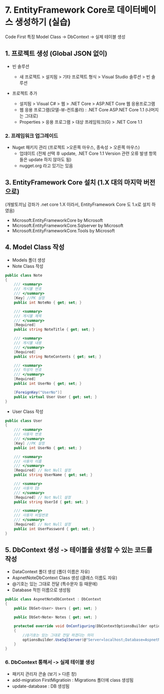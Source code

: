 # 7. EntityFramework Core로 데이터베이스 생성하기 (실습)
Code First 특징
Model Class -> DbContext -> 실제 테이블 생성 

## 1. 프로젝트 생성 (Global JSON 없이)
  - 빈 솔루션
    - 새 프로젝트 > 설치됨 > 기타 프로젝트 형식 > Visual Studio 솔루션 > 빈 솔루션

  - 프로젝트 추가
    - 설치됨 > Visual C# > 웹 > .NET Core > ASP.NET Core 웹 응용프로그램
    - 웹 응용 프로그램(모델-뷰-컨트롤러) : .NET Core ASP.NET Core 1.1 (나머지는 그대로)
    - Properties > 응용 프로그램 > 대상 프레임워크(G) > .NET Core 1.1

### 2. 프레임워크 업그레이드 
  - Nuget 패키지 관리 (프로젝트 >오른쪽 마우스, 종속성 > 오른쪽 마우스)
    - 업데이트 (전체 선택 후 update, .NET Core 1.1 Version 관련 오류 발생 항목들은 update 하지 않아도 됨)
    - nugget.org 라고 있기는 있음

## 3. EntityFramework Core 설치 (1.X 대의 마지막 버전으로)
  (개발토끼님 강좌가 .net core 1.X 이라서, EntityFramework Core 도 1.x로 설치 하였음)
  -	Microsoft.EntityFrameworkCore by Microsoft
  - Microsoft.EntityFrameworkCore.Sqlserver by Microsoft 
  - Microsoft.EntityFrameworkCore.Tools by Microsoft   

## 4. Model Class 작성
  - Models 폴더 생성
  - Note Class 작성 

```C#
public class Note
{
    /// <summary>
    /// 게시물 번호
    /// </summary>
    [Key] //PK 설정
    public int NoteNo { get; set; }

    /// <summary>
    /// 게시물 제목
    /// </summary>
    [Required]
    public string NoteTitle { get; set; }

    /// <summary>
    /// 게시물 내용
    /// </summary>
    [Required]
    public string NoteContents { get; set; }

    /// <summary>
    /// 작성자 번호
    /// </summary>
    [Required]
    public int UserNo { get; set; }

    [ForeignKey("UserNo")]
    public virtual User User { get; set; }
}   
```
 
- User Class 작성	
```C#
public class User
{
    /// <summary>
    /// 사용자 번호
    /// </summary>
    [Key] //PK 설정
    public int UserNo { get; set; }

    /// <summary>
    /// 사용자 이름
    /// </summary>
    [Required] // Not Null 설정
    public string UserName { get; set; }

    /// <summary>
    /// 사용자 ID
    /// </summary>
    [Required] // Not Null 설정
    public string UserId { get; set; }

    /// <summary>
    /// 사용자 비밀번호
    /// </summary>
    [Required] // Not Null 설정
    public int UserPassword { get; set; }
}
```	

## 5. DbContext 생성 -> 테이블을 생성할 수 있는 코드를 작성
  - DataContext 폴더 생성 (폴더 이름은 자유)
  - AspnetNoteDbContext Class 생성 (클래스 이름도 자유)
  - @기호는 있는 그대로 전달 (특수문자 등 때문에)
  - Database 적힌 이름으로 생성됨
```C#
public class AspnetNoteDbContext : DbContext
{
    public DbSet<User> Users { get; set; }

    public DbSet<Note> Notes { get; set; }

    protected override void OnConfiguring(DbContextOptionsBuilder optionsBuilder)
    {
        //@기호는 있는 그대로 전달 하겠다는 의미  
        optionsBuilder.UseSqlServer(@"Server=localhost;Database=AspnetNoteDb;User Id=sa;Password=sa1234;");
    }
}
```

### 6. DbContext 통해서 -> 실제 테이블 생성
  - 패키지 관리자 콘솔 (보기 > 다른 창)
  - add-migration FirstMigratioin : Migrations 폴더에 class 생성됨
  - update-database : DB 생성됨

